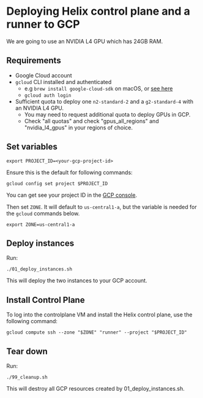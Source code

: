 # Deploying Helix control plane and a runner to GCP

We are going to use an NVIDIA L4 GPU which has 24GB RAM.


## Requirements

* Google Cloud account
* `gcloud` CLI installed and authenticated
  * e.g `brew install google-cloud-sdk` on macOS, or [see here](https://cloud.google.com/sdk/docs/install)
  * `gcloud auth login`
  <!-- * `gcloud auth application-default login` (is this needed?) -->
* Sufficient quota to deploy one `n2-standard-2` and a `g2-standard-4` with an NVIDIA L4 GPU.
  * You may need to request additional quota to deploy GPUs in GCP.
  * Check "all quotas" and check "gpus_all_regions" and "nvidia_l4_gpus" in your regions of choice.

## Set variables

```
export PROJECT_ID=<your-gcp-project-id>
```

Ensure this is the default for following commands:
```
gcloud config set project $PROJECT_ID
```

You can get see your project ID in the [GCP console](https://console.cloud.google.com/).

Then set `ZONE`. It will default to `us-central1-a`, but the variable is needed for the `gcloud` commands below.

```
export ZONE=us-central1-a
```

## Deploy instances

Run:
```
./01_deploy_instances.sh
```

This will deploy the two instances to your GCP account.


## Install Control Plane

To log into the controlplane VM and install the Helix control plane, use the following command:

```
gcloud compute ssh --zone "$ZONE" "runner" --project "$PROJECT_ID"
```





## Tear down

Run:
```
./99_cleanup.sh
```

This will destroy all GCP resources created by 01_deploy_instances.sh.
